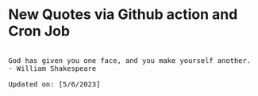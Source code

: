 # New Quotes via Github action and Cron Job

<pre>
<!-- #quote -->
God has given you one face, and you make yourself another.
- William Shakespeare

Updated on: [5/6/2023]
<!-- #quoteEnd -->
</pre>
